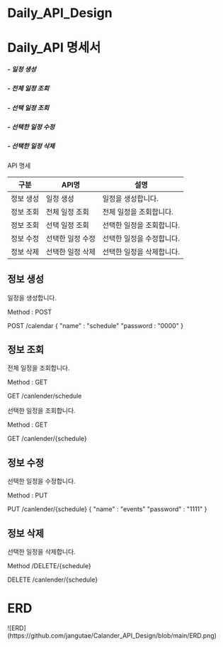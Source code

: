 # Daily_API_Design


<h1>Daily_API 명세서</h1>

<H5>- 일정 생성</H5>
<H5>- 전체 일정 조회</H5>
<H5>- 선택 일정 조회</H5>
<H5>- 선택한 일정 수정</H5>
<H5>- 선택한 일정 삭제</H5>

API 명세

| 구분 | API명 | 설명 | 
|-----|---|---|
|정보 생성|일정 생성|일정을 생성합니다.|
|정보 조회|전체 일정 조회|전체 일정을 조회합니다.|
|정보 조회|선택 일정 조회|선택한 일정을 조회합니다.|
|정보 수정|선택한 일정 수정|선택한 일정을 수정합니다.|
|정보 삭제|선택한 일정 삭제|선택한 일정을 삭제합니다.|

정보 생성 
-
일정을 생성합니다.

Method : POST


POST /calendar
{
  "name" : "schedule"
  "password : "0000"
} 

정보 조회
-
전체 일정을 조회합니다.

Method : GET

GET /canlender/schedule



선택한 일정을 조회합니다.

Method : GET

GET /canlender/{schedule}

정보 수정
-

선택한 일정을 수정합니다.

Method : PUT

PUT /canlender/{schedule}
{
  "name" : "events"
  "password" : "1111"
}

정보 삭제
-

선택한 일정을 삭제합니다.

Method  /DELETE/{schedule}

DELETE /canlender/{schedule}

<H1>ERD</H1>
![ERD](https://github.com/jangutae/Calander_API_Design/blob/main/ERD.png) 
